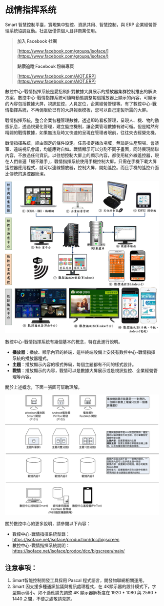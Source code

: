# 战情指挥系统

Smart 智慧控制平臺，實現集中監控、資訊共用、智慧控制，與 ERP 企業經營管理系統協調互動。社區版僅供個人且非商業使用。
> **加入 Facebook 社團**
>
> [https://www.facebook.com/groups/isoface/](https://www.facebook.com/groups/isoface/)
> 
> **點讚追蹤 Facebook 粉絲專頁**
> 
> [https://www.facebook.com/AIOT.ERP](https://www.facebook.com/AIOT.ERP)

數控中心-戰情指揮系統是愛招飛針對數據大屏展示的播放器集群控制推出的解決方案，數控中心-戰情指揮系統可隨時動態調整每個播放器上顯示的內容，可顯示的內容包括數據大屏，視訊監控，人員定位，企業經營管理等。有了數控中心-戰情指揮系統，不再侷限於已有的大屏報表模板，您可以自己定製所需的大屏。

戰情指揮系統，整合企業各種管理數據，透過即時看板管理，呈現人、機、物的動態訊息，透過視覺化管理，建立監控機制，讓企業管理數據有跡可循。但是縱然有精闢的戰情數據，如果無法及時又快速的呈現在管理者眼前，往往失去經營先機。

戰情指揮系統，經由固定的條件設定。任意指定播放場域，無論是生產現場、會議室、遠端視訊會議，均能應對自如。戰情顯示可以分割不同子畫面，同時展現關聯內容，不放過任何資訊。以往想控制大屏上的顯示內容，都使用紅外線遙控器，現在人們普遍「機不離手」，戰情指揮系統使用手機控制大屏。只需在手機下載大屏遙控器應用程式，就可以連線播放器，控制大屏，開始遙控。而且手機的遙控介面比傳統的遙控器簡潔。

![](images/pl_04.png)

數控中心-戰情指揮系統有幾個基本的概念，特在此進行說明。

* **播放器**：播放、顯示內容的終端，這些終端設備上安裝有數控中心-戰情指揮系統的播放器程式。
* **主題**：播放顯示內容的樣式佈局，每個主題都有不同的樣式設計。
* **戰情**：播放顯示的內容，戰情可以是數據大屏展示或是視訊監控、企業經營管理等內容。

關於上述概念，下面一張圖可幫助理解。

![](images/121814115221515.svg)

關於數控中心的更多說明，請參閱以下內容：

* 數控中心-戰情指揮系統型錄：https://isoface.net/isoface/production/dcc/bigscreen
* 數控中心-戰情指揮系統說明：https://isoface.net/isoface/prodoc/dcc/bigscreen/main/

## 注意事項：
1. Smart智能控制開發工具採用 Pascal 程式語言，開發物聯網相關運用。
2. Smart 因支援多種通訊協議與視訊處理程式，在 4K顯示器的設計模式下，字型顯示偏小，如不適應請先調整 4K 顯示器解析度在 1920 * 1080 與 2560 * 1440 之間，不便之處敬請見諒。